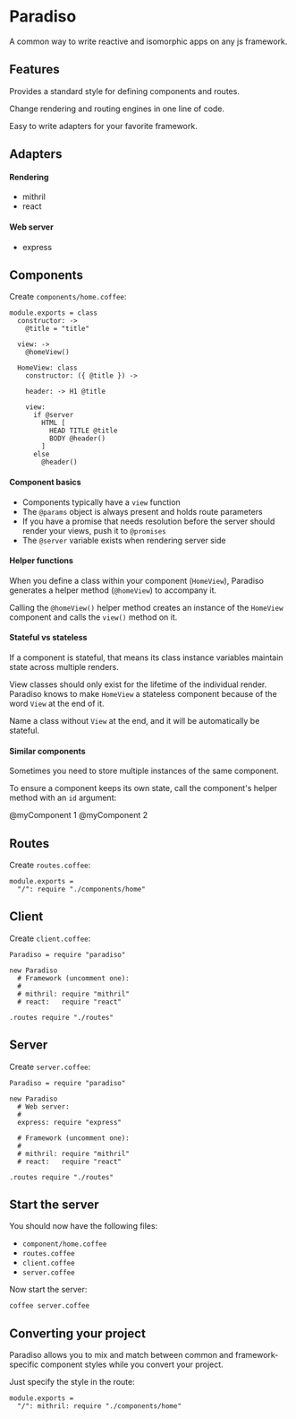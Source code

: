 # Paradiso

A common way to write reactive and isomorphic apps on any js framework.

## Features

Provides a standard style for defining components and routes.

Change rendering and routing engines in one line of code.

Easy to write adapters for your favorite framework.

## Adapters

#### Rendering

* mithril
* react

#### Web server

* express

## Components

Create `components/home.coffee`:

    module.exports = class
      constructor: ->
        @title = "title"

      view: ->
        @homeView()

      HomeView: class
        constructor: ({ @title }) ->

        header: -> H1 @title
        
        view:
          if @server
            HTML [
              HEAD TITLE @title
              BODY @header()
            ]
          else
            @header()

#### Component basics

* Components typically have a `view` function
* The `@params` object is always present and holds route parameters
* If you have a promise that needs resolution before the server should render your views, push it to `@promises`
* The `@server` variable exists when rendering server side

#### Helper functions

When you define a class within your component (`HomeView`), Paradiso generates a helper method (`@homeView`) to accompany it.

Calling the `@homeView()` helper method creates an instance of the `HomeView` component and calls the `view()` method on it.

#### Stateful vs stateless

If a component is stateful, that means its class instance variables maintain state across multiple renders.

View classes should only exist for the lifetime of the individual render. Paradiso knows to make `HomeView` a stateless component because of the word `View` at the end of it.

Name a class without `View` at the end, and it will be automatically be stateful.

#### Similar components

Sometimes you need to store multiple instances of the same component.

To ensure a component keeps its own state, call the component's helper method with an `id` argument:

   @myComponent 1
   @myComponent 2

## Routes

Create `routes.coffee`:

    module.exports =
      "/": require "./components/home"

## Client

Create `client.coffee`:

    Paradiso = require "paradiso"

    new Paradiso
      # Framework (uncomment one):
      #
      # mithril: require "mithril"
      # react:   require "react"

    .routes require "./routes"

## Server

Create `server.coffee`:

    Paradiso = require "paradiso"

    new Paradiso
      # Web server:
      #
      express: require "express"

      # Framework (uncomment one):
      #
      # mithril: require "mithril"
      # react:   require "react"

    .routes require "./routes"

## Start the server

You should now have the following files:

* `component/home.coffee`
* `routes.coffee`
* `client.coffee`
* `server.coffee`

Now start the server:

    coffee server.coffee

## Converting your project

Paradiso allows you to mix and match between common and framework-specific component styles while you convert your project.

Just specify the style in the route:

    module.exports =
      "/": mithril: require "./components/home"
